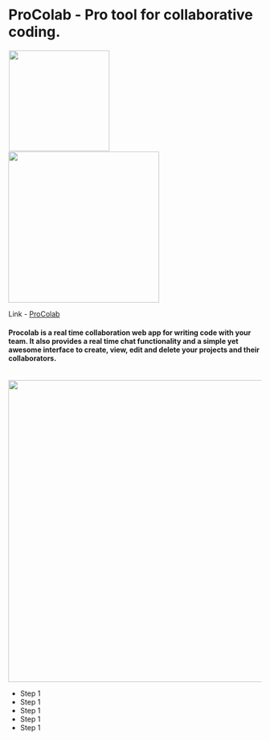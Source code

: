 # ProColab - Pro tool for collaborative coding.
<img style="border: solid 1px white" src="https://user-images.githubusercontent.com/59359937/186302423-3987d16c-23b2-41f9-8caa-29a5530b76c6.png" width="200"  />
<img src ="https://user-images.githubusercontent.com/59359937/186301737-51d619da-dbde-4011-9973-f657784723ab.png" width="300" />


Link - <a style="display:inline" href="https://procolab-v1.herokuapp.com/">ProColab</a>  

<h4>Procolab is a real time collaboration web app for writing code with your team. It also provides a real time chat functionality and a simple yet awesome interface to create, view, edit and delete your projects and their collaborators.</h4><br>

<img src="https://user-images.githubusercontent.com/59359937/186280746-7d9bd5a3-ae32-4926-b24f-9af96be34a0e.jpg" width="600" />

<ul>
  <li>Step 1</li>
  <li>Step 1</li>
  <li>Step 1</li>
  <li>Step 1</li>
  <li>Step 1</li>
</ul>
